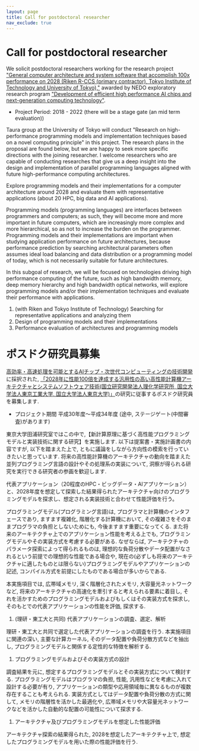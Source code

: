 ```yaml
---
layout: page
title: Call for postdoctoral researcher
nav_exclude: true
---
```


# Call for postdoctoral researcher

We solicit postdoctoral researchers working for the research project ["General
computer architecture and system software that accomplish 100x performance on
2028 (Riken R-CCS (primary contractor), Tokyo Institute of Technology and
University of Tokyo),"](https://www.nedo.go.jp/koubo/IT3_100063.html) awarded
by NEDO exploratory research program ["Development of efficient high
performance AI chips and next-generation computing
technology"](https://www.nedo.go.jp/koubo/IT3_100063.html).

  * Project Period: 2018 - 2022 (there will be a stage gate (an mid term evaluation)) 

Taura group at the University of Tokyo will conduct "Research on high-
performance programming models and implementation techniques based on a novel
computing principle" in this project. The research plans in the proposal are
found below, but we are happy to seek more specific directions with the
joining researcher. I welcome researchers who are capable of conducting
researches that give us a deep insight into the design and implementation of
parallel programming languages aligned with future high-performance computing
architectures.

Explore programming models and their implementations for a computer
architecture around 2028 and evaluate them with representative applications
(about 20 HPC, big data and AI applications).

Programming models (programming languages) are interfaces between programmers
and computers; as such, they will become more and more important in future
computers, which are increasingly more complex and more hierarchical, so as
not to increase the burden on the programmer. Programming models and their
implementations are important when studying application performance on future
architectures, because performance prediction by searching architectural
parameters often assumes ideal load balancing and data distribution or a
programming model of today, which is not necessarily suitable for future
architectures.

In this subgoal of research, we will be focused on technologies driving high
performance computing of the future, such as high bandwidth memory, deep
memory hierarchy and high bandwidth optical networks, will explore programming
models and/or their implementation techniques and evaluate their performance
with applications.

  1. (with Riken and Tokyo Institute of Technology) Searching for representative applications and analyzing them 
  2. Design of programming models and their implementations 
  3. Performance evaluation of architectures and programming models 

# ポスドク研究員募集

[高効率・高速処理を可能とするAIチップ・次世代コンピューティングの技術開発](https://www.nedo.go.jp/koubo/IT3_100063.html)に採択された,
[「2028年に性能100倍を達成する汎用性の高い高性能計算機アーキテクチャとシステムソフトウェア技術(国立研究開発法人理化学研究所,
国立大学法人東京工業大学,
国立大学法人東京大学)」](https://www.nedo.go.jp/koubo/IT3_100063.html)の研究に従事するポスドク研究員を募集します.

  * プロジェクト期間 平成30年度～平成34年度 (途中, ステージゲート(中間審査)があります) 

東京大学田浦研究室ではこの中で,【新計算原理に基づく高性能プログラミングモデルと実装技術に関する研究】を実施します. 以下は提案書・実施計画書の内容ですが,
以下を踏まえた上で, ともに議論をしながら方向性の模索を行っていきたいと思っています.
将来の高性能計算機のアーキテクチャの動向を踏まえた並列プログラミング言語の設計やその処理系の実装について,
洞察が得られる研究を実行できる研究者の参画を歓迎します.

代表アプリケーション（20程度のHPC・ビッグデータ・AIアプリケーション）と、2028年度を想定して探索した結果得られたアーキテクチャ向けのプログラミングモデルを探求し、想定される実装技術と合わせて性能評価を行う。

プログラミングモデル(プログラミング言語)は, プログラマと計算機のインタフェースであり, ますます複雑化, 階層化する計算機において,
その複雑さをそのままプログラマの負担としないためにも, 今後ますます重要になってくる. また将来のアーキテクチャ上でのアプリケーション性能を考える上でも,
プログラミングモデルやその実装方式を考慮する必要がある. なぜならば, アーキテクチャのパラメータ探索によって得られるものは,
理想的な負荷分散やデータ配置がなされるという前提での理想的な性能である場合や,
現在の(必ずしも将来のアーキテクチャに適したものとは限らない)プログラミングモデルやアプリケーションの記述,
コンパイル方式を前提にしたものである場合が多いからである.

本実施項目では, 広帯域メモリ, 深く階層化されたメモリ, 大容量光ネットワークなど, 将来のアーキテクチャの高速化を牽引すると考えられる要素に着目し,
それを活かすためのプログラミングモデルおよびもしくはその実装方式を探求し, そのもとでの代表アプリケーションの性能を評価, 探求する.

  1. (理研・東工大と共同) 代表アプリケーションの調査、選定、解析 

理研・東工大と共同で選定した代表アプリケーションの調査を行う. 本実施項目に関連の深い, 主要な計算カーネル, そのデータ配置や負荷分散方式などを抽出し,
プログラミングモデルと関係する定性的な特徴を解析する.

  1. プログラミングモデルおよびその実装方式の設計 

調査結果を元に, 想定するプログラミングモデルとその実装方式について検討する. プログラミングモデルはプログラマの負担, 性能,
汎用性などを考慮に入れて設計する必要が有り, アプリケーションの類型や応用領域毎に異なるものが複数存在することも考えられる.
実装方式としてはデータ配置や負荷分散の方式に関して, メモリの階層性を活かした最適化や,
広帯域メモリや大容量光ネットワークなどを活かした自動的な配置の可能性について探求する.

  1. アーキテクチャ及びプログラミングモデルを想定した性能評価 

アーキテクチャ探索の結果得られた, 2028を想定したアーキテクチャ上で, 想定したプログラミングモデルを用いた際の性能評価を行う.


